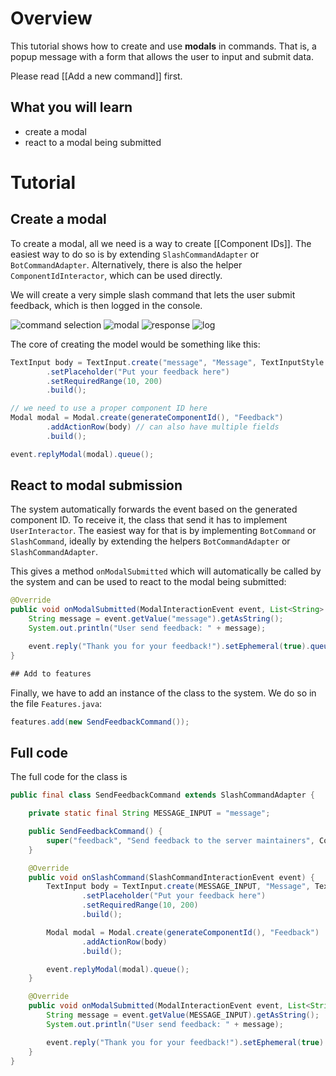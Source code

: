 # Overview

This tutorial shows how to create and use **modals** in commands. That is, a popup message with a form that allows the user to input and submit data.

Please read [[Add a new command]] first.

## What you will learn
* create a modal
* react to a modal being submitted

# Tutorial

## Create a modal

To create a modal, all we need is a way to create [[Component IDs]]. The easiest way to do so is by extending `SlashCommandAdapter` or `BotCommandAdapter`. Alternatively, there is also the helper `ComponentIdInteractor`, which can be used directly.

We will create a very simple slash command that lets the user submit feedback, which is then logged in the console.

![command selection](https://i.imgur.com/IkNsefS.png)
![modal](https://i.imgur.com/QMV2Vrr.png)
![response](https://i.imgur.com/Pyrc25d.png)
![log](https://i.imgur.com/7z1IeKE.png)

The core of creating the model would be something like this:
```java
TextInput body = TextInput.create("message", "Message", TextInputStyle.PARAGRAPH)
        .setPlaceholder("Put your feedback here")
        .setRequiredRange(10, 200)
        .build();

// we need to use a proper component ID here
Modal modal = Modal.create(generateComponentId(), "Feedback")
        .addActionRow(body) // can also have multiple fields
        .build();

event.replyModal(modal).queue();
```

## React to modal submission

The system automatically forwards the event based on the generated component ID. To receive it, the class that send it has to implement `UserInteractor`. The easiest way for that is by implementing `BotCommand` or `SlashCommand`, ideally by extending the helpers `BotCommandAdapter` or `SlashCommandAdapter`.

This gives a method `onModalSubmitted` which will automatically be called by the system and can be used to react to the modal being submitted:

```java
@Override
public void onModalSubmitted(ModalInteractionEvent event, List<String> args) {
    String message = event.getValue("message").getAsString();
    System.out.println("User send feedback: " + message);

    event.reply("Thank you for your feedback!").setEphemeral(true).queue();
}

## Add to features
```
Finally, we have to add an instance of the class to the system. We do so in the file `Features.java`:

```java
features.add(new SendFeedbackCommand());
```

## Full code

The full code for the class is
```java
public final class SendFeedbackCommand extends SlashCommandAdapter {

    private static final String MESSAGE_INPUT = "message";

    public SendFeedbackCommand() {
        super("feedback", "Send feedback to the server maintainers", CommandVisibility.GUILD);
    }

    @Override
    public void onSlashCommand(SlashCommandInteractionEvent event) {
        TextInput body = TextInput.create(MESSAGE_INPUT, "Message", TextInputStyle.PARAGRAPH)
                .setPlaceholder("Put your feedback here")
                .setRequiredRange(10, 200)
                .build();

        Modal modal = Modal.create(generateComponentId(), "Feedback")
                .addActionRow(body)
                .build();

        event.replyModal(modal).queue();
    }

    @Override
    public void onModalSubmitted(ModalInteractionEvent event, List<String> args) {
        String message = event.getValue(MESSAGE_INPUT).getAsString();
        System.out.println("User send feedback: " + message);

        event.reply("Thank you for your feedback!").setEphemeral(true).queue();
    }
}
```